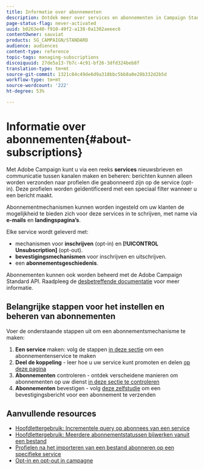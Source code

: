 ```yaml
---
title: Informatie over abonnementen
description: Ontdek meer over services en abonnementen in Campaign Standard.
page-status-flag: never-activated
uuid: b0263e40-f910-49f2-a138-0a1302aeeec6
contentOwner: sauviat
products: SG_CAMPAIGN/STANDARD
audience: audiences
content-type: reference
topic-tags: managing-subscriptions
discoiquuid: 27de5a13-7b7c-4c91-bf26-3dfd324beb8f
translation-type: tm+mt
source-git-commit: 1321c84c49de6d9a318bbc5bb8a0e28b332d2b5d
workflow-type: tm+mt
source-wordcount: '222'
ht-degree: 53%

---
```



# Informatie over abonnementen{#about-subscriptions}

Met Adobe Campaign kunt u via een reeks **services** nieuwsbrieven en communicatie tussen kanalen maken en beheren: berichten kunnen alleen worden verzonden naar profielen die geabonneerd zijn op de service (opt-in). Deze profielen worden geïdentificeerd met een speciaal filter wanneer u een bericht maakt.

Abonnementmechanismen kunnen worden ingesteld om uw klanten de mogelijkheid te bieden zich voor deze services in te schrijven, met name via **e-mails** en **landingspagina’s**.

Elke service wordt geleverd met:

* mechanismen voor **inschrijven** (opt-in) en **[!UICONTROL Unsubscription]** (opt-out).
* **bevestigingsmechanismen** voor inschrijven en uitschrijven.
* een **abonnementsgeschiedenis**.

Abonnementen kunnen ook worden beheerd met de Adobe Campaign Standard API. Raadpleeg de [desbetreffende documentatie](../../api/using/creating-a-service.md) voor meer informatie.

## Belangrijke stappen voor het instellen en beheren van abonnementen

Voer de onderstaande stappen uit om een abonnementsmechanisme te maken:

1. **Een service** maken: volg de stappen [in deze sectie](../../audiences/using/creating-a-service.md) om een abonnementenservice te maken
1. **Deel de koppeling** - leer hoe u uw service kunt promoten en delen [op deze pagina](../../audiences/using/promoting-a-service.md)
1. **Abonnementen** controleren - ontdek verscheidene manieren om abonnementen op uw dienst [in deze sectie te controleren](../../audiences/using/monitoring-subscriptions.md)
1. **Abonnementen** bevestigen - volg [deze zelfstudie](../../audiences/using/confirming-subscription-to-a-service.md) om een bevestigingsbericht voor een abonnement te verzenden

## Aanvullende resources

* [Hoofdlettergebruik: Incrementele query op abonnees van een service](../../automating/using/incremental-query-on-subscribers.md)
* [Hoofdlettergebruik: Meerdere abonnementstatussen bijwerken vanuit een bestand](../../automating/using/updating-subscriptions-from-file.md)
* [Profielen na het importeren van een bestand abonneren op een specifieke service](../../automating/using/subscribing-profiles-from-file.md)
* [Opt-in en opt-out in campagne](../../audiences/using/about-opt-in-and-opt-out-in-campaign.md)
